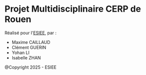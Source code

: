 # Projet Multidisciplinaire CERP de Rouen

Réalisé pour l'[ESIEE](https://www.esiee.fr/), par :

- Maxime CAILLAUD
- Clément GUERIN
- Yohan LI
- Isabelle ZHAN

@Copyright 2025 - ESIEE
